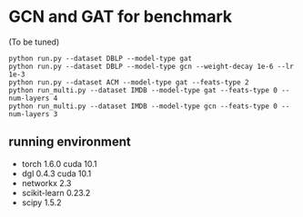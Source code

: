 # GCN and GAT for benchmark

(To be tuned)

```
python run.py --dataset DBLP --model-type gat
python run.py --dataset DBLP --model-type gcn --weight-decay 1e-6 --lr 1e-3
python run.py --dataset ACM --model-type gat --feats-type 2
python run_multi.py --dataset IMDB --model-type gat --feats-type 0 --num-layers 4
python run_multi.py --dataset IMDB --model-type gcn --feats-type 0 --num-layers 3
```

## running environment

* torch 1.6.0 cuda 10.1
* dgl 0.4.3 cuda 10.1
* networkx 2.3
* scikit-learn 0.23.2
* scipy 1.5.2

